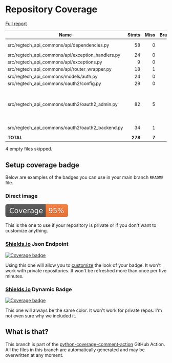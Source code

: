 # Repository Coverage

[Full report](https://htmlpreview.github.io/?https://github.com/cfpb/regtech-api-commons/blob/python-coverage-comment-action-data/htmlcov/index.html)

| Name                                                 |    Stmts |     Miss |   Branch |   BrPart |   Cover |   Missing |
|----------------------------------------------------- | -------: | -------: | -------: | -------: | ------: | --------: |
| src/regtech\_api\_commons/api/dependencies.py        |       58 |        0 |       26 |        1 |     99% |  101->103 |
| src/regtech\_api\_commons/api/exception\_handlers.py |       24 |        0 |        0 |        0 |    100% |           |
| src/regtech\_api\_commons/api/exceptions.py          |        9 |        0 |        0 |        0 |    100% |           |
| src/regtech\_api\_commons/api/router\_wrapper.py     |       18 |        1 |        2 |        1 |     90% |        20 |
| src/regtech\_api\_commons/models/auth.py             |       24 |        0 |        2 |        0 |    100% |           |
| src/regtech\_api\_commons/oauth2/config.py           |       29 |        0 |        0 |        0 |    100% |           |
| src/regtech\_api\_commons/oauth2/oauth2\_admin.py    |       82 |        5 |       12 |        3 |     91% |40, 48-49, 52->55, 85-86, 100->exit |
| src/regtech\_api\_commons/oauth2/oauth2\_backend.py  |       34 |        1 |        8 |        2 |     93% |30, 32->41 |
|                                            **TOTAL** |  **278** |    **7** |   **50** |    **7** | **96%** |           |

4 empty files skipped.


## Setup coverage badge

Below are examples of the badges you can use in your main branch `README` file.

### Direct image

[![Coverage badge](https://raw.githubusercontent.com/cfpb/regtech-api-commons/python-coverage-comment-action-data/badge.svg)](https://htmlpreview.github.io/?https://github.com/cfpb/regtech-api-commons/blob/python-coverage-comment-action-data/htmlcov/index.html)

This is the one to use if your repository is private or if you don't want to customize anything.

### [Shields.io](https://shields.io) Json Endpoint

[![Coverage badge](https://img.shields.io/endpoint?url=https://raw.githubusercontent.com/cfpb/regtech-api-commons/python-coverage-comment-action-data/endpoint.json)](https://htmlpreview.github.io/?https://github.com/cfpb/regtech-api-commons/blob/python-coverage-comment-action-data/htmlcov/index.html)

Using this one will allow you to [customize](https://shields.io/endpoint) the look of your badge.
It won't work with private repositories. It won't be refreshed more than once per five minutes.

### [Shields.io](https://shields.io) Dynamic Badge

[![Coverage badge](https://img.shields.io/badge/dynamic/json?color=brightgreen&label=coverage&query=%24.message&url=https%3A%2F%2Fraw.githubusercontent.com%2Fcfpb%2Fregtech-api-commons%2Fpython-coverage-comment-action-data%2Fendpoint.json)](https://htmlpreview.github.io/?https://github.com/cfpb/regtech-api-commons/blob/python-coverage-comment-action-data/htmlcov/index.html)

This one will always be the same color. It won't work for private repos. I'm not even sure why we included it.

## What is that?

This branch is part of the
[python-coverage-comment-action](https://github.com/marketplace/actions/python-coverage-comment)
GitHub Action. All the files in this branch are automatically generated and may be
overwritten at any moment.